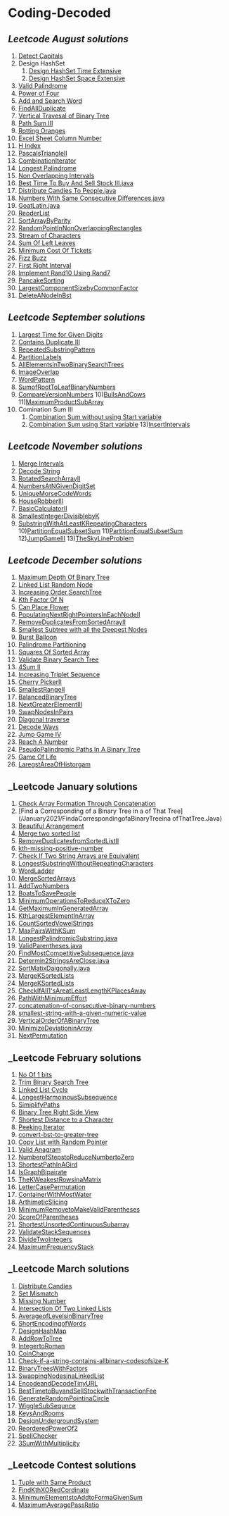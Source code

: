 # Coding-Decoded

## _Leetcode August solutions_

1) [Detect Capitals](./Solution_DetectCapital.java)
2) Design HashSet 
    1) [Design HashSet Time Extensive](./MyHashSet.java)
    2) [Design HashSet Space Extensive](./MyHashSet_MemoryExtensive.java)
3) [Valid Palindrome](./ValidPalindrome.java)
4) [Power of Four](./PowerOfFour.java)
5) [Add and Search Word](./AddAndSearchWord.java)
6) [FindAllDuplicate](./FIndAllDuplicate.java)
7) [Vertical Travesal of Binary Tree](./VerticalTraversalOfABinaryTree.java)
8) [Path Sum III](./PathSumIII.java)
9) [Rotting Oranges](./RottingOrganges.java)
10) [Excel Sheet Column Number](./ExcelSheetColumnNumber.java)
11) [H Index](./HIndex.java)
12) [PascalsTriangleII](./PascalsTriangleII.java)
13) [CombinationIterator](./CombinationIterator.java)
14) [Longest Palindrome](./LongestPalindrome.java)
15) [Non Overlapping Intervals](./NonOverlappingIntervals.java)
16) [Best Time To Buy And Sell Stock III.java](./BestTimeToBuyAndSellStockIII.java)
17) [Distribute Candies To People.java](./DistributeCandiesToPeople.java)
18) [Numbers With Same Consecutive Differences.java](./NumbersWithSameConsecutiveDifferences.java)
19) [GoatLatin.java](./GoatLatin.java)
20) [ReoderList](./ReorderList.java)
21) [SortArrayByParity](./SortArrayByPartiy.java)
22) [RandomPointInNonOverlappingRectangles](./RandomPointInNonOverlappingRectangles.java)
23) [Stream of Characters](./StreamChecker.java)
24) [Sum Of Left Leaves](./SumOfLeftLeaves.java)
25) [Minimum Cost Of Tickets](./MinimumCostOfTickets.java)
26) [Fizz Buzz](./FizzBuzz.java)
27) [First Right Interval](./FizzBuzz.java)
28) [Implement Rand10 Using Rand7](./ImplementRand10UsingRand7.java)
29) [PancakeSorting](./PancakeSorting.java)
30) [LargestComponentSizebyCommonFactor](./LargestComponentSizebyCommonFactor.java)
31) [DeleteANodeInBst](./DeleteANodeInBst.java)

## _Leetcode September solutions_

1) [Largest Time for Given Digits](September2020/LargestTimeForGivenDigits.java)
2) [Contains Duplicate III](September2020/ContainsDuplicateIII.java)
3) [RepeatedSubstringPattern](September2020/RepeatedSubstringPattern.java)
4) [PartitionLabels](September2020/PartitionLabels.java)
5) [AllElementsinTwoBinarySearchTrees](September2020/AllElementsinTwoBinarySearchTrees.java)
6) [ImageOverlap](September2020/ImageOverlap.java)
7) [WordPattern](September2020/WordPattern.java)
8) [SumofRootToLeafBinaryNumbers](September2020/SumofRootToLeafBinaryNumbers.java)
9) [CompareVersionNumbers](September2020/CompareVersionNumbers.java)
10)[BullsAndCows](September2020/BullsAndCows.java)
11)[MaximumProductSubArray](September2020/MaximumProductSubArray.java)
12) Comination Sum III
    1) [Combination Sum without using Start variable](September2020/CombinationSumIIIA.java)
    2) [Combination Sum using Start variable](September2020/CombinationSumIIIB.java)
13)[InsertIntervals](September2020/InsertIntervals.java)

## _Leetcode November solutions_
1) [Merge Intervals](November2020/MergeIntervals.java)
2) [Decode String](November2020/DecodeString.java)
3) [RotatedSearchArrayII](November2020/DecodeString.java)
4) [NumbersAtNGivenDigitSet](November2020/NumbersAtNGivenDigitSet.java)
5) [UniqueMorseCodeWords](November2020/UniqueMorseCodeWords.java)
6) [HouseRobberIII](November2020/HouseRobberIII.java)
7) [BasicCalculatorII](November2020/BasicCalculatorII.java)
8) [SmallestIntegerDivisiblebyK](November2020/SmallestIntegerDivisiblebyK.java)
9) [SubstringWithAtLeastKRepeatingCharacters](November2020/SubstringWithAtLeastKRepeatingCharacters.java)
10)[PartitionEqualSubsetSum](November2020/PartitionEqualSubsetSum.java)
11)[PartitionEqualSubsetSum](November2020/SlidingWindowMaximum.java)
12)[JumpGameIII](November2020/JumpGameIII.java)
13)[TheSkyLineProblem](November2020/TheSkyLineProblem.java)

## _Leetcode December solutions_
1) [Maximum Depth Of Binary Tree](December2020/MaximumDepthOfBinaryTree.java)
2) [Linked List Random Node](December2020/LinkedListRandomNode.java)
3) [Increasing Order SearchTree](December2020/IncreasingOrderSearchTree.java)
4) [Kth Factor Of N](December2020/KthFactorOfN.java)
5) [Can Place Flower](December2020/CanPlaceFlower.java)
7) [PopulatingNextRightPointersInEachNodeII](December2020/PopulatingNextRightPointersInEachNodeII.java)
11) [RemoveDuplicatesFromSortedArrayII](December2020/RemoveDuplicatesFromSortedArrayII.java)
12) [Smallest Subtree with all the Deepest Nodes](December2020/SmallestSubtreewithalltheDeepestNodes.java)
13) [Burst Balloon](December2020/BurstBalloon.java)
14) [Palindrome Partitioning](December2020/PalindromePartitioning.java)
15) [Squares Of Sorted Array](/December2020/SquaresOfSortedArray.java)
16) [Validate Binary Search Tree](/December2020/ValidateBinarySearchTree.java)
17) [4Sum II](/December2020/4SumII.java)
18) [Increasing Triplet Sequence](/December2020/IncreasingTripletSequence.java)
19) [Cherry PickerII](/December2020/CherryPicketII.java)
20) [SmallestRangeII](/December2020/SmallestRangeII.java)
22) [BalancedBinaryTree](/December2020/BalancedBinaryTree.java)
23) [NextGreaterElementIII](/December2020/NextGreaterElementIII.java)
24) [SwapNodesInPairs](/December2020/SwapNodesInPairs.java)
25) [Diagonal traverse](/December2020/DiagonalTraversal.java)
26) [Decode Ways](/December2020/DecodeWays.java)
27) [Jump Game IV](/December2020/JumpGameIV.java)
28) [Reach A Number](/December2020/ReachANumber.java)
29) [PseudoPalindromic Paths In A Binary Tree](/December2020/PseudoPalindromicPathsInABinaryTree.java)
30) [Game Of Life](/December2020/GameOfLife.java)
30) [LaregstAreaOfHistorgam](/December2020/LaregstAreaOfHistorgam.java)


## _Leetcode January solutions
1) [Check Array Formation Through Concatenation](/January2021/CheckFormationThroughConcatenation.java)
2) [Find a Corresponding of a Binary Tree in a of That Tree](/January2021/FindaCorrespondingofaBinaryTreeina ofThatTree.Java)
3) [Beautiful Arrangement](/January2021/BeautifulArrangement.java)
4) [Merge two sorted list](/January2021/MergeTwoSortList.java)
5) [RemoveDuplicatesfromSortedListII](/January2021/RemoveDuplicatesfromSortedListII.java)
6) [kth-missing-positive-number](/January2021/kth-missing-positive-number.java)
7) [Check If Two String Arrays are Equivalent](/January2021/CheckIfTwoStringArraysareEquivalent.java)
8) [LongestSubstringWithoutRepeatingCharacters](/January2021/LongestSubstringWithoutRepeatingCharacters.java)
9) [WordLadder](/January2021/WordLadder.java)
11) [MergeSortedArrays](/January2021/MergeSortedArrays.java)
12) [AddTwoNumbers](/January2021/AddTwoNumbers.java)
13) [BoatsToSavePeople](/January2021/BoatsToSavePeople.java)
14) [MinimumOperationsToReduceXToZero](/January2021/MinimumOperationsToReduceXToZero.java)
15) [GetMaximumInGeneratedArray](/January2021/GetMaximumInGeneratedArray.java)
16) [KthLargestElementInArray](/January2021/kthLargestElement.java)
17) [CountSortedVowelStrings](/January2021/CountSortedVowelStrings.java)
18) [MaxPairsWithKSum](/January2021/MaxPairsWithKSum.java)
19) [LongestPalindromicSubstring.java](/January2021/LongestPalindromicSubstring.java)
20) [ValidParentheses.java](/January2021/ValidParentheses.java)
21) [FindMostCompetitiveSubsequence.java](/January2021/FindMostCompetitiveSubsequence.java)
22) [Determin2StringsAreClose.java](/January2021/Compare2StringsAreClose.java)
23) [SortMatixDaigonally.java](/January2021/SortMatixDaigonally.java)
24) [MergeKSortedLists](/January2021/MergeKSortedListsA.java)
24) [MergeKSortedLists](/January2021/MergeKSortedListsB.java)
25) [CheckIfAll1'sAreatLeastLengthKPlacesAway](/January2021/CheckIfAll1'sAreatLeastLengthKPlacesAway.java)
26) [PathWithMinimumEffort](/January2021/PathWithMinimumEffort.java)
27) [concatenation-of-consecutive-binary-numbers](/January2021/concatenation-of-consecutive-binary-numbers.java)
28) [smallest-string-with-a-given-numeric-value](/January2021/smallest-string-with-a-given-numeric-value.java)
29) [VerticalOrderOfABinaryTree](/January2021/VerticalOrderOfABinaryTree.java)
30) [MinimizeDeviationinArray](/January2021/MinimizeDeviationinArray.java)
31) [NextPermutation](/January2021/NextPermutation.java)

## _Leetcode February solutions
1) [No Of 1 bits](/February2021/NoOf1Bits.java)
2) [Trim Binary Search Tree](/February2021/TrimBinarySearchTree.java)
3) [Linked List Cycle](/February2021/LinkedListCycle.java)
4) [LongestHarmoinousSubsequence](/February2021/LongestHarmoinousSubsequence.java)
5) [SimiplifyPaths](/February2021/SimiplifyPaths.java)
6) [Binary Tree Right Side View](/February2021/BinaryTreeRightSideView.java)
7) [Shortest Distance to a Character](/February2021/ShortestDistancetoaCharacter.java)
8) [Peeking Iterator](/February2021/PeekingIterator.java)
9) [convert-bst-to-greater-tree](/February2021/convert-bst-to-greater-tree.java)
9) [Copy List with Random Pointer](/February2021/CopyListwithRandomPointer.java)
11) [Valid Anagram](/February2021/ValidAnagram.java)
12) [NumberofStepstoReduceNumbertoZero](/February2021/NumberofStepstoReduceNumbertoZero.java)
13) [ShortestPathInAGird](/February2021/ShortestPathInAGird.java)
14) [IsGraphBipairate](/February2021/IsGraphBipairate.java)
15) [TheKWeakestRowsinaMatrix](/February2021/TheKWeakestRowsinaMatrix.java)
16) [LetterCasePermutation](/February2021/LetterCasePermutation.java)
17) [ContainerWithMostWater](/February2021/ContainerWithMostWater.java)
18) [ArthimeticSlicing](/February2021/ArthimeticSlicing.java)
18) [MinimumRemovetoMakeValidParentheses](/February2021/MinimumRemovetoMakeValidParentheses.java)
24) [ScoreOfParentheses](/February2021/ScoreOfParentheses.java)
25) [ShortestUnsortedContinuousSubarray](/February2021/ShortestUnsortedContinuousSubarray.java)
26) [ValidateStackSequences](/February2021/ValidateStackSequences.java)
26) [DivideTwoIntegers](/February2021/DivideTwoIntegers.java)
28) [MaximumFrequencyStack](/February2021/MaximumFrequencyStack.java)

## _Leetcode March solutions
1) [Distribute Candies](/March2021/DistributeCandies.java)
2) [Set Mismatch](/March2021/SetMismatch.java)
2) [Missing Number](/March2021/MissingNumber.java)
2) [Intersection Of Two Linked Lists](/March2021/IntersectionOfTwoLinkedLists.java)
2) [AverageofLevelsinBinaryTree](/March2021/AverageofLevelsinBinaryTree.java)
2) [ShortEncodingofWords](/March2021/ShortEncodingofWords.java)
2) [DesignHashMap](/March2021/DesignHashMap.java)
8) [AddRowToTree](/March2021/AddRowToTree.java)
8) [IntegertoRoman](/March2021/IntegertoRoman.java)
8) [CoinChange](/March2021/CoinChange.java)
8) [Check-if-a-string-contains-allbinary-codesofsize-K](/March2021/check-if-a-string-contains-allbinary-codesofsize-K.java)
8) [BinaryTreesWithFactors](/March2021/BinaryTreesWithFactors.java)
8) [SwappingNodesinaLinkedList](/March2021/SwappingNodesinaLinkedList.java)
8) [EncodeandDecodeTinyURL](/March2021/EncodeandDecodeTinyURL.java)
8) [BestTimetoBuyandSellStockwithTransactionFee](/March2021/BestTimetoBuyandSellStockwithTransactionFee.java)
8) [GenerateRandomPointinaCircle](/March2021/GenerateRandomPointinaCircle.java)
8) [WiggleSubSequnce](/March2021/WiggleSubSequnce.java)
8) [KeysAndRooms](/March2021/KeysAndRooms.java)
8) [DesignUndergroundSystem](/March2021/DesignUndergroundSystem.java)
8) [ReorderedPowerOf2](/March2021/ReorderedPowerOf2.java)
8) [SpellChecker](/March2021/SpellChecker.java)
8) [3SumWithMultiplicity](/March2021/3SumWithMultiplicity.java)

## _Leetcode Contest solutions
1) [Tuple with Same Product](/Contest/TupleWithSameProduct.java)
1) [FindKthXORedCordinate](/Contest/FindKthXORedCordinate.java)
1) [MinimumElementstoAddtoFormaGivenSum](/Contest/MinimumElementstoAddtoFormaGivenSum.java)
1) [MaximumAveragePassRatio](/Contest/MaximumAveragePassRatio.java)